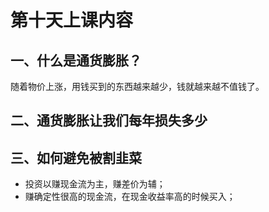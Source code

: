 # 第十天上课内容

## 一、什么是通货膨胀？
随着物价上涨，用钱买到的东西越来越少，钱就越来越不值钱了。

## 二、通货膨胀让我们每年损失多少

## 三、如何避免被割韭菜
- 投资以赚现金流为主，赚差价为辅；
- 赚确定性很高的现金流，在现金收益率高的时候买入；